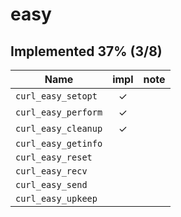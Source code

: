 # easy
## Implemented 37% (3/8)
|Name               |impl |note|
|-----              |:---:|-----|
|`curl_easy_setopt` |✓    ||
|`curl_easy_perform`|✓    ||
|`curl_easy_cleanup`|✓    ||
|`curl_easy_getinfo`|     ||
|`curl_easy_reset`  |     ||
|`curl_easy_recv`   |     ||
|`curl_easy_send`   |     ||
|`curl_easy_upkeep` |     ||

